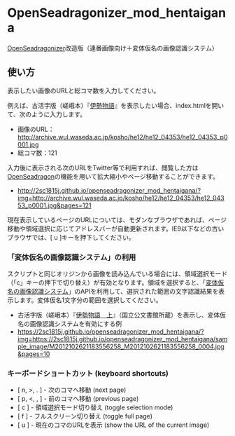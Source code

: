 # OpenSeadragonizer_mod_hentaigana

[OpenSeadragonizer]改造版（連番画像向け＋変体仮名の画像認識システム）

[OpenSeadragonizer]: http://openseadragon.github.io/openseadragonizer/

## 使い方

表示したい画像のURLと総コマ数を入力してください。

例えば、古活字版（嵯峨本）『[伊勢物語]』を表示したい場合、index.htmlを開いて、次のように入力します。

[伊勢物語]: http://www.wul.waseda.ac.jp/kotenseki/html/he12/he12_04353/index.html

- 画像のURL：http://archive.wul.waseda.ac.jp/kosho/he12/he12_04353/he12_04353_p0001.jpg
- 総コマ数：121

入力後に表示される次のURLをTwitter等で利用すれば、閲覧した方は[OpenSeadragon]の機能を用いて拡大縮小やページ移動することができます。

- http://2sc1815j.github.io/openseadragonizer_mod_hentaigana/?img=http://archive.wul.waseda.ac.jp/kosho/he12/he12_04353/he12_04353_p0001.jpg&pages=121

[OpenSeadragon]: https://openseadragon.github.io/

現在表示しているページのURLについては、モダンなブラウザであれば、ページ移動や領域選択に応じてアドレスバーが自動更新されます。IE9以下などの古いブラウザでは、[ u ]キーを押下してください。

### 「変体仮名の画像認識システム」の利用

スクリプトと同じオリジンから画像を読み込んでいる場合には、領域選択モード（「c」キーの押下で切り替え）が有効となります。領域を選択すると、「[変体仮名の画像認識システム]」のAPIを利用して、選択された範囲の文字認識結果を表示します。変体仮名1文字分の範囲を選択してください。

[変体仮名の画像認識システム]: https://hentaigana.herokuapp.com/

- 古活字版（嵯峨本）『[伊勢物語　上]( http://www.digital.archives.go.jp/das/meta/M2012102621183556258)』（国立公文書館所蔵）を表示し、変体仮名の画像認識システムを有効にする例
 - https://2sc1815j.github.io/openseadragonizer_mod_hentaigana/?img=https://2sc1815j.github.io/openseadragonizer_mod_hentaigana/sample_image/M2012102621183556258_M2012102621183556258_0004.jpg&pages=10

### キーボードショートカット (keyboard shortcuts)

- [ n, >, . ] - 次のコマへ移動 (next page)
- [ p, <, , ] - 前のコマへ移動 (previous page)
- [ c ] - 領域選択モード切り替え (toggle selection mode)
- [ f ] - フルスクリーン切り替え (toggle full page)
- [ u ] - 現在のコマのURLを表示 (show the URL of the current image)
